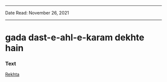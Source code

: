***
Date Read: November 26, 2021
***

# gada dast-e-ahl-e-karam dekhte hain

### Text
[Rekhta](https://www.rekhta.org/ghazals/gadaa-dast-e-ahl-e-karam-dekhte-hain-sauda-mohammad-rafi-ghazals?lang=ur)

